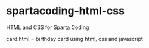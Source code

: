 # spartacoding-html-css
HTML and CSS for Sparta Coding

card.html = birthday card using html, css and javascript
